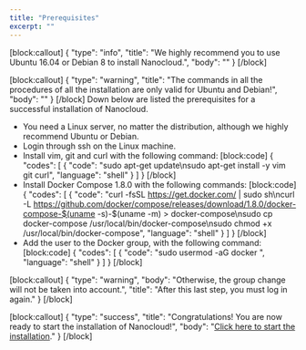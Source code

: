 ```yaml
---
title: "Prerequisites"
excerpt: ""
---
```

[block:callout]
{
  "type": "info",
  "title": "We highly recommend you to use Ubuntu 16.04 or Debian 8 to install Nanocloud.",
  "body": ""
}
[/block]

[block:callout]
{
  "type": "warning",
  "title": "The commands in all the procedures of all the installation are only valid for Ubuntu and Debian!",
  "body": ""
}
[/block]
Down below are listed the prerequisites for a successful installation of Nanocloud.

- You need a Linux server, no matter the distribution, although we highly recommend Ubuntu or Debian.
- Login through ssh on the Linux machine.
- Install vim, git and curl with the following command:
[block:code]
{
  "codes": [
    {
      "code": "sudo apt-get update\nsudo apt-get install -y vim git curl",
      "language": "shell"
    }
  ]
}
[/block]
- Install Docker Compose 1.8.0 with the following commands:
[block:code]
{
  "codes": [
    {
      "code": "curl -fsSL https://get.docker.com/ | sudo sh\ncurl -L https://github.com/docker/compose/releases/download/1.8.0/docker-compose-$(uname -s)-$(uname -m) > docker-compose\nsudo cp docker-compose  /usr/local/bin/docker-compose\nsudo chmod +x /usr/local/bin/docker-compose",
      "language": "shell"
    }
  ]
}
[/block]
- Add the user to the Docker group, with the following command:
[block:code]
{
  "codes": [
    {
      "code": "sudo usermod -aG docker <username>",
      "language": "shell"
    }
  ]
}
[/block]

[block:callout]
{
  "type": "warning",
  "body": "Otherwise, the group change will not be taken into account.",
  "title": "After this last step, you must log in again."
}
[/block]

[block:callout]
{
  "type": "success",
  "title": "Congratulations! You are now ready to start the installation of Nanocloud!",
  "body": "[Click here to start the installation](doc:start-the-installation)."
}
[/block]